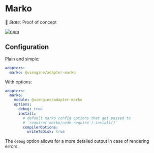 # Marko

🚦 *State:* Proof of concept

[![npm](https://img.shields.io/npm/v/@uiengine/adapter-marko.svg)](https://www.npmjs.com/package/@uiengine/adapter-marko)

## Configuration

Plain and simple:

```yaml
adapters:
  marko: @uiengine/adapter-marko
```

With options:

```yaml
adapters:
  marko:
    module: @uiengine/adapter-marko
    options:
      debug: true
      install:
        # default marko config options that get passed to
        # `require('marko/node-require').install()`
        compilerOptions:
          writeToDisk: true
```

The `debug` option allows for a more detailed output in case of rendering errors.
